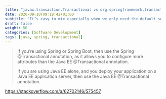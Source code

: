 ```yaml
---
title: "javax.transaction.Transactional vs org.springframework.transaction.annotation.Transactional"
date: 2020-09-10T09:19:42+01:00
subtitle: "It’s easy to mix especially when we only need the default setting"
draft: false
weight: 50
categories: [Software Development]
tags: [java, spring, transactional]
---
```


> If you’re using Spring or Spring Boot, then use the Spring @Transactional annotation, as it allows you to configure more attributes than the Java EE @Transactional annotation.
> 
> If you are using Java EE alone, and you deploy your application on a Java EE application server, then use the Java EE @Transactional annotation.

https://stackoverflow.com/a/62702146/575457